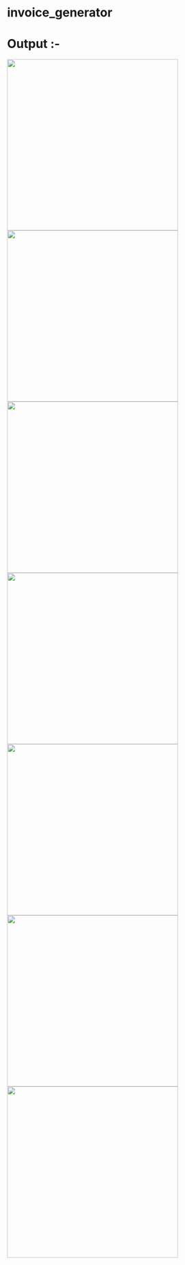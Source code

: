 # invoice_generator

# Output :-

<img src="https://github.com/Harikrushna777/invoice_generator/assets/131134705/9d82a67c-c384-415b-b2ed-b188fa6139a9" height="400"></img>
<img src="https://github.com/Harikrushna777/invoice_generator/assets/131134705/29d1fd3a-d4c1-444b-85b0-8c86e786bedd" height="400"></img>
<img src="https://github.com/Harikrushna777/invoice_generator/assets/131134705/094fd844-e230-482a-8b0b-63e155372645" height="400"></img>
<img src="https://github.com/Harikrushna777/invoice_generator/assets/131134705/b39c9952-e275-4447-af7d-4afa26d98477" height="400"></img>
<img src="https://github.com/Harikrushna777/invoice_generator/assets/131134705/d203b97a-6c62-4cd2-8243-00dee3082622" height="400"></img>
<img src="https://github.com/Harikrushna777/invoice_generator/assets/131134705/f4e265f6-085d-42de-a137-c5593a57332e" height="400"></img>
<img src="https://github.com/Harikrushna777/invoice_generator/assets/131134705/7d406fcf-f554-455f-8e9e-a2fd9ebc3794" height="400"></img>


